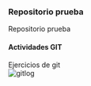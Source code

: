 ### Repositorio prueba
Repositorio prueba 
#### Actividades GIT
Ejercicios de git    
![gitlog](test-git/imagen.jpg)
